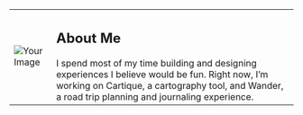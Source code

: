 <table>
  <tr>
    <td><img src="https://i.pinimg.com/originals/fb/82/da/fb82dab522d1a5ff7b0f3d69e7d55fda.jpg" alt="Your Image"/></td>
    <td>
      <h2>About Me</h2>
      I spend most of my time building and designing experiences I believe would be fun. Right now, I’m working on Cartique, a cartography tool, and Wander, a road trip planning and journaling experience.
    </td>
  </tr>
</table>
